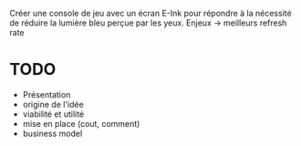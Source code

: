 Créer une console de jeu avec un écran E-Ink pour répondre à la nécessité de réduire la lumière bleu perçue par les yeux.
Enjeux -> meilleurs refresh rate

# TODO
- Présentation
- origine de l'idée
- viabilité et utilité
- mise en place (cout, comment)
- business model